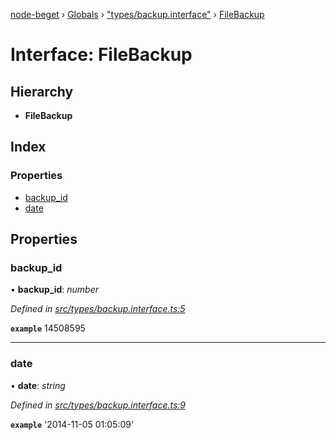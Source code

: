 [node-beget](../README.md) › [Globals](../globals.md) › ["types/backup.interface"](../modules/_types_backup_interface_.md) › [FileBackup](_types_backup_interface_.filebackup.md)

# Interface: FileBackup

## Hierarchy

* **FileBackup**

## Index

### Properties

* [backup_id](_types_backup_interface_.filebackup.md#backup_id)
* [date](_types_backup_interface_.filebackup.md#date)

## Properties

###  backup_id

• **backup_id**: *number*

*Defined in [src/types/backup.interface.ts:5](https://github.com/olehcambel/node-beget/blob/530258f/src/types/backup.interface.ts#L5)*

**`example`** 14508595

___

###  date

• **date**: *string*

*Defined in [src/types/backup.interface.ts:9](https://github.com/olehcambel/node-beget/blob/530258f/src/types/backup.interface.ts#L9)*

**`example`** '2014-11-05 01:05:09'
